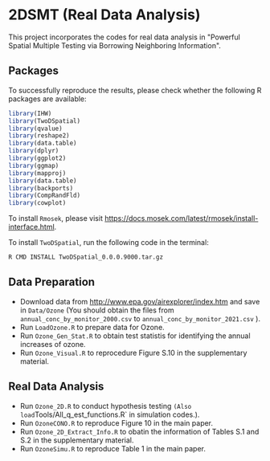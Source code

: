 # 2DSMT (Real Data Analysis)

This project incorporates the codes for real data analysis in "Powerful Spatial Multiple Testing via Borrowing Neighboring Information".

## Packages

To successfully reproduce the results, please check whether the following R packages are available:

```R
library(IHW)
library(TwoDSpatial)
library(qvalue)
library(reshape2)
library(data.table)
library(dplyr)
library(ggplot2)
library(ggmap)
library(mapproj)
library(data.table)
library(backports)
library(CompRandFld)
library(cowplot)
```

To install `Rmosek`, please visit https://docs.mosek.com/latest/rmosek/install-interface.html. 

To install `TwoDSpatial`, run the following code in the terminal:

```bash
R CMD INSTALL TwoDSpatial_0.0.0.9000.tar.gz
```



## Data Preparation

* Download data from http://www.epa.gov/airexplorer/index.htm and save in `Data/Ozone` (You should obtain the files from  `annual_conc_by_monitor_2000.csv` to `annual_conc_by_monitor_2021.csv` ).
* Run `LoadOzone.R` to prepare data for Ozone.
* Run `Ozone_Gen_Stat.R` to obtain test statistis for identifying the annual increases of ozone.
* Run `Ozone_Visual.R` to reprocedure Figure S.10 in the supplementary material.

## Real Data Analysis

* Run `Ozone_2D.R` to conduct hypothesis testing ` (Also load `Tools/All_q_est_functions.R` in simulation codes.).
* Run `OzoneCONO.R` to reproduce Figure 10 in the main paper.
* Run `Ozone_2D_Extract_Info.R` to obatin the information of Tables S.1 and S.2 in the supplementary material.
* Run `OzoneSimu.R` to reproduce Table 1 in the main paper.

